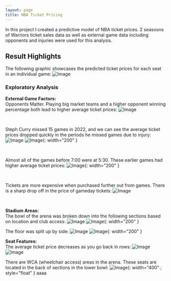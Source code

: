 ```yaml
---
layout: page
title: NBA Ticket Pricing
---
```

In this project I created a predictive model of NBA ticket prices. 2 seasosns of Warriors ticket sales data as well as external game data including opponents and injuries were used for this analysis.


## Result Highlights
The following graphic showcases the predicted ticket prices for each seat in an individual game:
![Image](/assets/images/arena_map.png)

### Exploratory Analysis
**External Game Factors:** &nbsp;<br>
Opponents Matter. Playing big market teams and a higher opponent winning percentage both lead to higher average ticket prices:
![Image](/assets/images/opps.jpeg)

&nbsp;<br>

Steph Curry missed 15 games in 2022, and we can see the average ticket prices dropped quickly in the periods he missed games due to injury:
![Image](/assets/images/curry_graph.jpeg)
![Image](/assets/images/curry_22.jpeg){: width="200" }

&nbsp;<br>

Almost all of the games before 7:00 were at 5:30. These earlier games had higher average ticket prices:
![Image](/assets/images/times.jpeg){: width="200" }

&nbsp;<br>

Tickets are more expensive when purchased further out from games. There is a sharp drop off in the price of gameday tickets:
![Image](/assets/images/days_out.jpg)

&nbsp;<br>

**Stadium Areas:** &nbsp;<br>
The bowl of the arena was broken down into the following sections based on location and club access:
![Image](/assets/images/sections.jpeg)
![Image](/assets/images/sec_prices.jpg){: width="200" }



The floor was split up by side:
![Image](/assets/images/floor.jpg)
![Image](/assets/images/floor_avgs.jpg){: width="200" }

**Seat Features:** &nbsp;<br>
The average ticket price decreases as you go back in rows:
![Image](/assets/images/lb_rows.jpg)
![Image](/assets/images/ub_rows.jpg)

There are WCA (wheelchair access) areas in the arena. These seats are located in the back of sections in the lower bowl:
![Image](/assets/images/wca_ub_graph.jpg){: width="400" ; style="float" } aaaa



